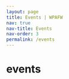 ```yaml
---
layout: page
title: Events | WPAFW
nav: true
nav-title: Events
nav-order: 3
permalink: /events
---
```


# events